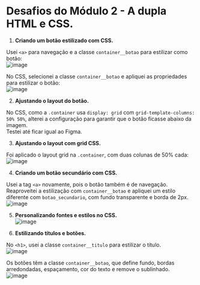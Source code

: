 # Desafios do Módulo 2 - A dupla HTML e CSS.

1) **Criando um botão estilizado com CSS.**

Usei `<a>` para navegação e a classe `container__botao` para estilizar como botão:  
![image](https://github.com/user-attachments/assets/700c7a31-0a3c-46d7-9aae-19e926cceece)

No CSS, selecionei a classe `container__botao` e apliquei as propriedades para estilizar o botão:  
![image](https://github.com/user-attachments/assets/8a003317-812d-479b-a056-bd91f8adec87)

2) **Ajustando o layout do botão.**

No CSS, como a `.container` usa `display: grid` com `grid-template-columns: 50% 50%`, alterei a configuração para garantir que o botão ficasse abaixo da imagem.  
Testei até ficar igual ao Figma.

3) **Ajustando o layout com grid CSS.**

Foi aplicado o layout grid na `.container`, com duas colunas de 50% cada:  
![image](https://github.com/user-attachments/assets/4d233491-09f8-4195-9548-c33ef4588912)

4) **Criando um botão secundário com CSS.**

Usei a tag `<a>` novamente, pois o botão também é de navegação. Reaproveitei a estilização com `container__botao` e apliquei um estilo diferente com `botao_secundario`, com fundo transparente e borda de 2px.  
![image](https://github.com/user-attachments/assets/1c40000f-3664-4ce7-a524-f0f62b8ac240)

5) **Personalizando fontes e estilos no CSS.**  
![image](https://github.com/user-attachments/assets/f1afed74-9a9c-42e2-b1b3-a129bcb6067f)

6) **Estilizando títulos e botões.**

No `<h1>`, usei a classe `container__titulo` para estilizar o título.  
![image](https://github.com/user-attachments/assets/21071b32-8840-43d2-9ebb-c7a2486e36fa)

Os botões têm a classe `container__botao`, que define fundo, bordas arredondadas, espaçamento, cor do texto e remove o sublinhado.  
![image](https://github.com/user-attachments/assets/4536ed95-1e2b-4271-b1e8-b5ebc8bf37ae)
